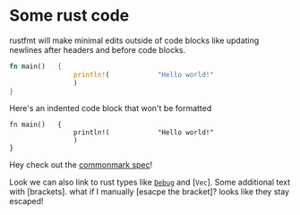 # Some rust code
rustfmt will make minimal edits outside of code blocks like updating newlines after headers and before code blocks.
```rust
fn main()   {
                println!(            "Hello world!"
                )
}
```

Here's an indented code block that won't be formatted

    fn main()   {
                    println!(            "Hello world!"
                    )
    }

Hey check out the [commonmark spec]!

Look we can also link to rust types like [`Debug`] and [`Vec`].
Some additional text with [brackets]. what if I manually \[esacpe the bracket\]? looks like they stay escaped!

[commonmark spec]: https://spec.commonmark.org/0.30/

[a dead link]: https://this/link/isnt/used

[`Debug`]: core::fmt::Debug
